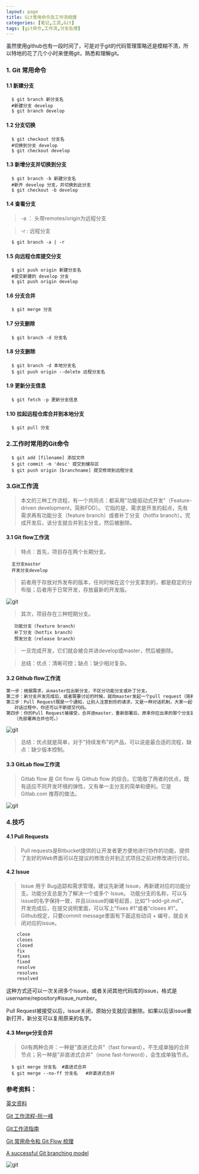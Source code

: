 ```yaml
---
layout: page
title: Git常用命令及工作流梳理
categories: [笔记,工具,Git]
tags: [git命令,工作流,分支处理]
---
```


虽然使用github也有一段时间了，可是对于git的代码管理策略还是模糊不清，所以特地的花了几个小时来使用git，熟悉和理解git。

### 1. Git 常用命令

#### 1.1 新建分支

```
  $ git branch 新分支名	
  #新建分支 develop
  $ git branch develop
```


#### 1.2 分支切换

```
  $ git checkout 分支名	
  #切换到分支 develop
  $ git checkout develop
```


#### 1.3 新增分支并切换到分支

```
  $ git branch -b 新建分支名
  #新开 develop 分支，并切换到此分支
  $ git checkout -b develop
```


#### 1.4 查看分支
>-a ： 头带remotes/origin为远程分支

>-r : 远程分支

```
  $ git branch -a | -r	
```


#### 1.5 向远程仓库提交分支

```
  $ git push origin 新建分支名
  #提交新建的 develop 分支
  $ git push origin develop
```


#### 1.6 分支合并

```
  $ git merge 分支
```


#### 1.7 分支删除

```
  $ git branch -d 分支名
```


#### 1.8 分支删除

```
  $ git branch -d 本地分支名
  $ git push origin --delete 远程分支名
```


#### 1.9 更新分支信息

```
  $ git fetch -p 更新分支信息
```


#### 1.10 拉起远程仓库合并到本地分支

```
  $ git pull 分支
```


### 2.工作时常用的Git命令

```
  $ git add [filename] 添加文件
  $ git commit -m 'desc' 提交到缓存区
  $ git push origin [branchname] 提交修改到远程分支
```


### 3.Git工作流
>本文的三种工作流程，有一个共同点：都采用"功能驱动式开发"（Feature-driven development，简称FDD）。
>它指的是，需求是开发的起点，先有需求再有功能分支（feature branch）或者补丁分支（hotfix branch）。完成开发后，该分支就合并到主分支，然后被删除。

#### 3.1 Git flow工作流
>特点：首先，项目存在两个长期分支。

```
  主分支master
  开发分支develop
```


>前者用于存放对外发布的版本，任何时候在这个分支拿到的，都是稳定的分布版；后者用于日常开发，存放最新的开发版。

![git]({{site.baseurl}}/images/2016/0404_03.jpg)

>其次，项目存在三种短期分支。

```
   功能分支（feature branch）
   补丁分支（hotfix branch）
   预发分支（release branch）
```

>一旦完成开发，它们就会被合并进develop或master，然后被删除。

>总结：优点：清晰可控；缺点：缺少相对复杂。

#### 3.2 Github flow工作流

```sh
第一步：根据需求，从master拉出新分支，不区分功能分支或补丁分支。
第二步：新分支开发完成后，或者需要讨论的时候，就向master发起一个pull request（简称PR）。
第三步：Pull Request既是一个通知，让别人注意到你的请求，又是一种对话机制，大家一起评审和讨论你的代码。
   对话过程中，你还可以不断提交代码。
第四步：你的Pull Request被接受，合并进master，重新部署后，原来你拉出来的那个分支就被删除。
   （先部署再合并也可。）
```


![git]({{site.baseurl}}/images/2016/0404_04.jpg)

>总结：优点就是简单，对于"持续发布"的产品，可以说是最合适的流程，缺点：缺少版本控制。

#### 3.3 GitLab flow工作流
>Gitlab flow 是 Git flow 与 Github flow 的综合。它吸取了两者的优点，既有适应不同开发环境的弹性，又有单一主分支的简单和便利。它是 Gitlab.com 推荐的做法。

![git]({{site.baseurl}}/images/2016/0404_02.jpg)

### 4.技巧

#### 4.1 Pull Requests

>Pull requests是Bitbucket提供的让开发者更方便地进行协作的功能，提供了友好的Web界面可以在提议的修改合并到正式项目之前对修改进行讨论。

#### 4.2 Issue
>Issue 用于 Bug追踪和需求管理。建议先新建 Issue，再新建对应的功能分支。功能分支总是为了解决一个或多个 Issue。
>功能分支的名称，可以与issue的名字保持一致，并且以issue的编号起首，比如"1-add-git.md"。
开发完成后，在提交说明里面，可以写上"fixes #1"或者"closes #1"。Github规定，只要commit message里面有下面这些动词 + 编号，就会关闭对应的issue。

```sh
	close
	closes
	closed
	fix
	fixes
	fixed
	resolve
	resolves
	resolved
```

这种方式还可以一次关闭多个issue，或者关闭其他代码库的issue，格式是username/repository#issue_number。

Pull Request被接受以后，issue关闭，原始分支就应该删除。如果以后该issue重新打开，新分支可以复用原来的名字。

#### 4.3 Merge分支合并
>Git有两种合并：一种是"直进式合并"（fast forward），不生成单独的合并节点；另一种是"非直进式合并"（none fast-forword），会生成单独节点。

```
  $ git merge 分支名  #直进式合并
  $ git merge --no-ff 分支名   #非直进式合并
```



### 参考资料：
[英文资料](https://www.atlassian.com/git/tutorials/comparing-workflows/)

[Git 工作流程-阮一峰](http://www.ruanyifeng.com/blog/2015/12/git-workflow.html?hmsr=toutiao.io&utm_medium=toutiao.io&utm_source=toutiao.io)

[Git工作流指南](https://github.com/oldratlee/translations/tree/master/git-workflows-and-tutorials?hmsr=toutiao.io&utm_medium=toutiao.io&utm_source=toutiao.io)

[Git 常用命令和 Git Flow 梳理](http://jonyfang.com/blog/2015/11/12/git_command_and_git_branching_model/?hmsr=toutiao.io&utm_medium=toutiao.io&utm_source=toutiao.io)

[A successful Git branching model](http://nvie.com/posts/a-successful-git-branching-model/)

![git]({{site.baseurl}}/images/2016/0404_01.png)

